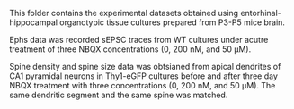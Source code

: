 This folder contains the experimental datasets obtained using entorhinal-hippocampal organotypic tissue cultures prepared from P3-P5 mice brain.

Ephs data was recorded sEPSC traces from WT cultures under acutre treatment of three NBQX concentrations (0, 200 nM, and 50 μM).

Spine density and spine size data was obtsianed from apical dendrites of CA1 pyramidal neurons in Thy1-eGFP cultures before and after three day NBQX treatment with three concentrations (0, 200 nM, and 50 μM). The same dendritic segment and the same spine was matched.
